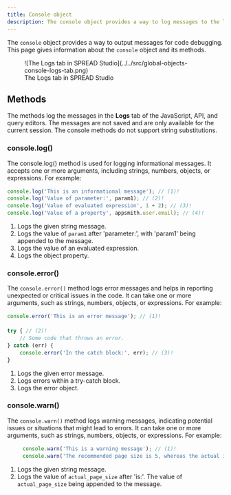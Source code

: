 ```yaml
---
title: Console object
description: The console object provides a way to log messages to the logs tab.
---
```


<!--
README

For guidance on how to write documenation, see https://dev.stage.spread.ai/docs/contributor/guide.html. Contact Documentation when this document is ready for review.
-->

The `console` object provides a way to output messages for code debugging. This page gives information about the `console` object and its methods.

<figure markdown="span">
  ![The Logs tab in SPREAD Studio](../../src/global-objects-console-logs-tab.png)
  <figcaption>The Logs tab in SPREAD Studio</figcaption>
</figure>

## Methods

The methods log the messages in the **Logs** tab of the JavaScript, API, and query editors. The messages are not saved and are only available for the current session. The console methods do not support string substitutions.

### console.log()

The console.log() method is used for logging informational messages. It accepts one or more arguments, including strings, numbers, objects, or expressions. For example:

```javascript
console.log('This is an informational message'); // (1)!
console.log('Value of parameter:', param1); // (2)!
console.log('Value of evaluated expression', 1 + 2); // (3)!
console.log('Value of a property', appsmith.user.email); // (4)!
```

1. Logs the given string message.
2. Logs the value of `param1` after 'parameter:', with 'param1' being appended to the message.
3. Logs the value of an evaluated expression.
4. Logs the object property.

### console.error()

The `console.error()` method logs error messages and helps in reporting unexpected or critical issues in the code. It can take one or more arguments, such as strings, numbers, objects, or expressions. For example:

```javascript
console.error('This is an error message'); // (1)!

try { // (2)!
    // Some code that throws an error.
} catch (err) {
    console.error('In the catch block:', err); // (3)!
}
```

1. Logs the given error message.
2. Logs errors within a try-catch block.
3. Logs the error object.

### console.warn()

The `console.warn()` method logs warning messages, indicating potential issues or situations that might lead to errors. It can take one or more arguments, such as strings, numbers, objects, or expressions. For example:

```javascript
     console.warn('This is a warning message'); // (1)!
     console.warn('The recommended page size is 5, whereas the actual is: ', actual_page_size); // (2)!
```

1. Logs the given string message.
2. Logs the value of `actual_page_size` after 'is:'. The value of `actual_page_size` being appended to the message.
